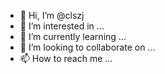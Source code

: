- 👋 Hi, I’m @clszj
- 👀 I’m interested in ...
- 🌱 I’m currently learning ...
- 💞️ I’m looking to collaborate on ...
- 📫 How to reach me ...

<!---
clszj/clszj is a ✨ special ✨ repository because its `README.md` (this file) appears on your GitHub profile.
You can click the Preview link to take a look at your changes.
--->
